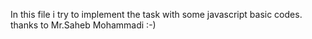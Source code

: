 In this file i try to implement the task with some javascript basic codes.
thanks to Mr.Saheb Mohammadi :-)
